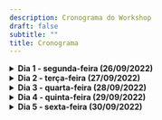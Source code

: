 ```yaml
---
description: Cronograma do Workshop
draft: false
subtitle: ""
title: Cronograma
---
```


<details><summary><h4 style='display:inline;'>Dia 1 - segunda-feira (26/09/2022)</h4></summary>
<p>

|Horário|Atividade|
|-------|---------|
|8h30|Abertura - Apresentação inicial|
|9h-12h|Live coding (LC): Introdução à linguagem Python|
|12h-13h|Almoço|
|13h-14h|Palestra|
|14h-17h|Live coding (LC): Introdução à linguagem Python|
|17h-18h|Dúvidas|


</p>
</details>


<details><summary><h4 style='display:inline;'>Dia 2 - terça-feira (27/09/2022)</h4></summary>
<p>

|Horário|Atividade|
|-------|---------|
|8h30 |Introdução à linguagem Python|
|10h - 10h30|Coffee-break|
|10h30 - 12h|LC: Introdução a Pandas e Matplotlib|
|12h - 13h|Almoço|
|13h - 13h40|Palestra|
|14h - 15h30|LC: Introdução a Pandas e Matplotlib|
|15h30 - 16h|Coffee-break|
|16h - 18h|Introdução a Pandas e Matplotlib|


</p>
</details>

<details><summary><h4 style='display:inline;'>Dia 3 - quarta-feira (28/09/2022)</h4></summary>
<p>

> Dia reservado para atividade em grupo


</p>
</details>

<details><summary><h4 style='display:inline;'>Dia 4 - quinta-feira (29/09/2022)</h4></summary>
<p>

|Horário|Atividade|
|-------|---------|
|8h-10h|Apresentação dos grupos|
|10h30-12h|LC: Exploração aprofundada de dados de zoologia e morfologia|
|12h-13h|Almoço|
|13h-14h|Palestra|
|14h-17h|LC: Exploração aprofundada de dados de zoologia e morfologia|
|17h-18h|Dúvidas|


</p>
</details>

<details><summary><h4 style='display:inline;'>Dia 5 - sexta-feira (30/09/2022)</h4></summary>
<p>

|Horário|Atividade|
|-------|---------|
|8h30|Apresentação inicial|
|9h-12h|LC: exploração aprofundada de dados de diversidade biológica|
|12h-13h|Almoço|
|13h-14h|Palestra|
|14h-15h|Flash talks|
|15h-17h|LC: exploração aprofundada de dados de diversidade biológica|
|17h-18h|Fechamento do workshop|


</p>
</details>